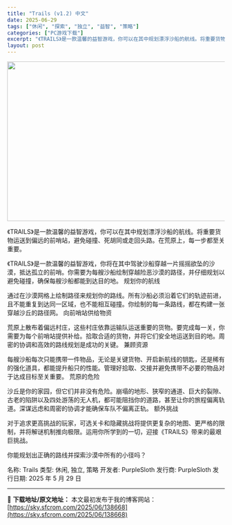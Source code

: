 ```yaml
---
title: "Trails (v1.2) 中文"
date: 2025-06-29
tags: ["休闲", "探索", "独立", "益智", "策略"]
categories: ["PC游戏下载"]
excerpt: "《TRAILS》是一款温馨的益智游戏，你可以在其中规划漂浮沙船的航线。将重要货物运送到偏远的前哨站，避免碰撞、死胡同或走回头路。在荒原上，每一步都至关重要。 《TRAILS》是一款温馨的益智游戏，你将在其中驾驶沙船穿越一片摇摇欲坠的沙漠，抵达孤立的前哨。你需要为每艘沙船绘制穿越险恶沙漠的路径，并仔细&hellip;"
layout: post
---
```


<img class="aligncenter size-full wp-image-138669" src="https://sky.sfcrom.com/wp-content/uploads/2025/06/2025062906134088.webp" alt="" width="660" height="370" />

《TRAILS》是一款温馨的益智游戏，你可以在其中规划漂浮沙船的航线。将重要货物运送到偏远的前哨站，避免碰撞、死胡同或走回头路。在荒原上，每一步都至关重要。

《TRAILS》是一款温馨的益智游戏，你将在其中驾驶沙船穿越一片摇摇欲坠的沙漠，抵达孤立的前哨。你需要为每艘沙船绘制穿越险恶沙漠的路径，并仔细规划以避免碰撞，确保每艘沙船都能到达目的地。
规划你的航线

通过在沙漠网格上绘制路径来规划你的路线。所有沙船必须沿着它们的轨迹前进，且不能重复到达同一区域，也不能相互碰撞。你绘制的每一条路线，都在构建一张穿越沙丘的路径网。
向前哨站供给物资

荒原上散布着偏远村庄，这些村庄依靠运输队运送重要的货物。要完成每一关，你需要为每个前哨站提供补给。拾取合适的货物，并将它们安全地运送到目的地。周密的协调和高效的路线规划是成功的关键。
兼顾资源

每艘沙船每次只能携带一件物品，无论是关键货物、开启新航线的钥匙，还是稀有的强化道具，都能提升船只的性能。管理好拾取、交接并避免携带不必要的物品对于达成目标至关重要。
荒原的危险

沙丘是你的家园，但它们并非没有危险。崩塌的地形、狭窄的通道、巨大的裂隙、古老的陷阱以及四处游荡的无人机，都可能阻挡你的道路，甚至让你的旅程偏离轨道。深谋远虑和周密的协调才能确保车队不偏离正轨。
额外挑战

对于追求更高挑战的玩家，可选关卡和隐藏挑战将提供更复杂的地图、更严格的限制，并将解谜机制推向极限。运用你所学到的一切，迎接《TRAILS》带来的最艰巨挑战。

你能规划出正确的路线并探索沙漠中所有的小径吗？

名称: Trails
类型: 休闲, 独立, 策略
开发者: PurpleSloth
发行商: PurpleSloth
发行日期: 2025 年 5 月 29 日

---
📖 **下载地址/原文地址：** 本文最初发布于我的博客网站：[https://sky.sfcrom.com/2025/06/138668](https://sky.sfcrom.com/2025/06/138668)
